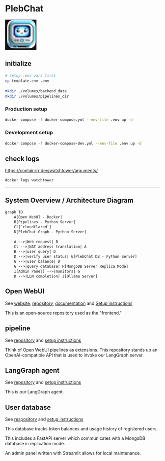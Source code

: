# PlebChat

![PlebChat avatar](./static/plebchat.png)


## initialize

```sh
# setup .env vars first
cp template.env .env

mkdir ./volumes/backend_data
mkdir ./volumes/pipelines_dir
```


### Production setup
```sh
docker compose -f docker-compose.yml --env-file .env up -d
```



### Development setup
```sh
docker compose -f docker-compose-dev.yml --env-file .env up -d
```


## check logs

https://containrrr.dev/watchtower/arguments/

```sh
docker logs watchtower
```

---

## System Overview / Architecture Diagram

```mermaid
graph TD
    A[Open WebUI - Docker]
    B[Pipelines - Python Server]
    Cl[`cloudflared`]
    D[PlebChat Graph - Python Server]

    A -->|Web request| B
    Cl -->|NAT address translation| A
    B -->|user query| D
    D -->|verify user status| G[PlebChat DB - Python Server]
    G -->|user balance| D
    G -->|query database| H[MongoDB Server Replica Mode]
    I[Admin Panel] -->|monitors| G
    D -->|LLM completion| J[Ollama Server]
```

## Open WebUI

See [website](https://openwebui.com), [repository](https://github.com/open-webui/open-webui), [documentation](https://docs.openwebui.com) and [Setup instructions](./setup_oi.md)

This is an open-source repository used as the "frontend."

## pipeline

See [repository](https://github.com/PlebeiusGaragicus/PlebChatPipe) and [setup instructions](./setup_pipeline.md)

Think of Open WebUI pipelines as extensions.  This repository stands up an OpenAI-compatible API that is used to invoke our LangGraph server.

## LangGraph agent

See [repository](https://github.com/PlebeiusGaragicus/PlebChatGraph) and [setup instructions](./setup_langgraph.md)

This is our LangGraph agent.

## User database

See [respository](https://github.com/PlebeiusGaragicus/PlebChatDB) and [setup instructions](./setup_db)

This database tracks token balances and usage history of registered users.

This includes a FastAPI server which communicates with a MongoDB database in replication mode.

An admin panel written with Streamlit allows for local maintenance.
